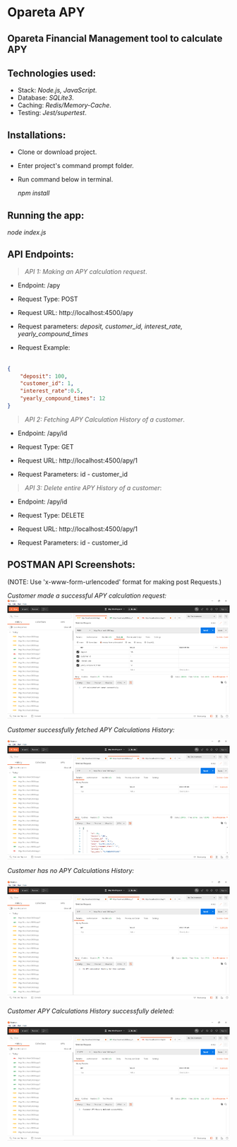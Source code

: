 
# Opareta APY

## Opareta Financial Management tool to calculate APY

## Technologies used:

- Stack: _Node.js, JavaScript_.
- Database: _SQLite3_.
- Caching: _Redis/Memory-Cache_.
- Testing: _Jest/supertest_.

## Installations:

- Clone or download project.

- Enter project's command prompt folder.

- Run command below in terminal. 
   
   _npm install_

## Running the app:

_node index.js_

## API Endpoints:

> _API 1: Making an APY calculation request_.

- Endpoint: /apy

- Request Type: POST

- Request URL: http://localhost:4500/apy

- Request parameters: _deposit, customer_id, interest_rate, yearly_compound_times_ 

- Request Example: 

``` json

{
    "deposit": 100, 
    "customer_id": 1, 
    "interest_rate":0.5, 
    "yearly_compound_times": 12
}

```


> _API 2: Fetching APY Calculation History of a customer_.

- Endpoint: /apy/id

- Request Type: GET

- Request URL: http://localhost:4500/apy/1

- Request Parameters: id - customer_id


> _API 3: Delete entire APY History of a customer_:

- Endpoint: /apy/id

- Request Type: DELETE

- Request URL: http://localhost:4500/apy/1

- Request Parameters: id - customer_id


## POSTMAN API Screenshots:

(NOTE: Use 'x-www-form-urlencoded' format for making post Requests.)

_Customer made a successful APY calculation request:_
![Opareta Customer made successfully request](/docs/data_saved.png)


_Customer successfully fetched APY Calculations History:_

![Opareta Customer's APY data](/docs/get_apy_data.png)


_Customer has no APY Calculations History:_

![Opareta Customer's APY data](/docs/get_apy_data_no_data.png)


_Customer APY Calculations History successfully deleted:_

![Opareta Customer's APY data](/docs/apy_data_deleted.png)

